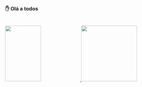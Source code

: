 ### ✋ Olá a todos 
#
<div>
  <a href="https://github.com/MatheusPrudente">
  <img width="48%" height ="180em" src="https://github-readme-stats.vercel.app/api?username=MatheusPrudente&show_icons=true&include_all_commits=true&count_private=true"/>
  <img height ="180em" src="https://github-readme-stats.vercel.app/api/top-langs/?username=MatheusPrudente&langs_count=16&layout=compact"/>
</div>
 
<!--### ⚡  Tecnologias e ferramentas 
##
<div style="display : inline-block" >
   <img height="30" width="40" src="https://cdn.jsdelivr.net/gh/devicons/devicon/icons/c/c-plain.svg" />
   <img height="30" width="40" src="https://cdn.jsdelivr.net/gh/devicons/devicon/icons/cplusplus/cplusplus-plain.svg" />
   <img height="30" width="40" src="https://cdn.jsdelivr.net/gh/devicons/devicon/icons/java/java-original.svg" />
   <img height="30" width="40" src="https://cdn.jsdelivr.net/gh/devicons/devicon/icons/angularjs/angularjs-original.svg" />
   <img height="30" width="40" src="https://cdn.jsdelivr.net/gh/devicons/devicon/icons/html5/html5-original.svg" /> 
   <img height="30" width="40" src="https://cdn.jsdelivr.net/gh/devicons/devicon/icons/css3/css3-original.svg" />
   <img height="30" width="40" src="https://cdn.jsdelivr.net/gh/devicons/devicon/icons/javascript/javascript-plain.svg" />
   <img height="30" width="40" src="https://cdn.jsdelivr.net/gh/devicons/devicon/icons/typescript/typescript-plain.svg" />
   <img height="30" width="40" src="https://cdn.jsdelivr.net/gh/devicons/devicon/icons/jquery/jquery-original.svg" />
</div>-->

